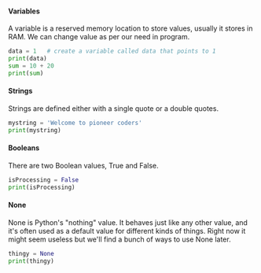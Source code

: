 <h4> Variables </h4>

A variable is a reserved memory location to store values, usually it stores in RAM. We can change value as per our need in program.

```python
data = 1   # create a variable called data that points to 1
print(data)
sum = 10 + 20
print(sum)
``` 

<h4>Strings</h4>
Strings are defined either with a single quote or a double quotes.

```python
mystring = 'Welcome to pioneer coders'
print(mystring)
```

<h4> Booleans</h4>

There are two Boolean values, True and False.

```python
isProcessing = False
print(isProcessing)
```

<h4> None </h4>

None is Python's "nothing" value. It behaves just like any other value,
and it's often used as a default value for different kinds of things.
Right now it might seem useless but we'll find a bunch of ways to use
None later.

```python
thingy = None
print(thingy)
```
